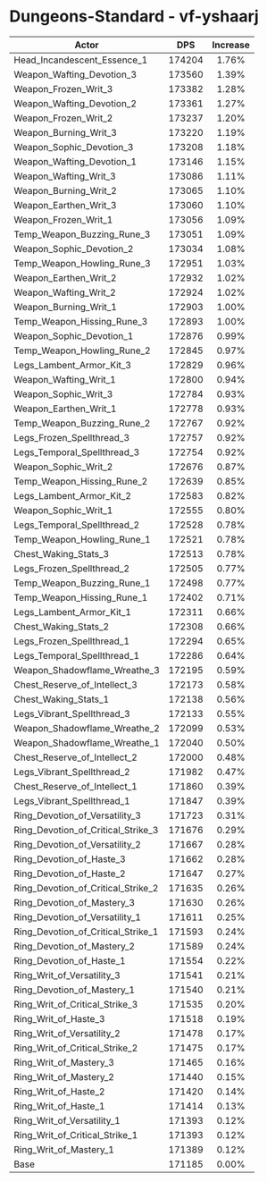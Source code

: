 # Dungeons-Standard - vf-yshaarj
| Actor | DPS | Increase |
|---|:---:|:---:|
|Head_Incandescent_Essence_1|174204|1.76%|
|Weapon_Wafting_Devotion_3|173560|1.39%|
|Weapon_Frozen_Writ_3|173382|1.28%|
|Weapon_Wafting_Devotion_2|173361|1.27%|
|Weapon_Frozen_Writ_2|173237|1.20%|
|Weapon_Burning_Writ_3|173220|1.19%|
|Weapon_Sophic_Devotion_3|173208|1.18%|
|Weapon_Wafting_Devotion_1|173146|1.15%|
|Weapon_Wafting_Writ_3|173086|1.11%|
|Weapon_Burning_Writ_2|173065|1.10%|
|Weapon_Earthen_Writ_3|173060|1.10%|
|Weapon_Frozen_Writ_1|173056|1.09%|
|Temp_Weapon_Buzzing_Rune_3|173051|1.09%|
|Weapon_Sophic_Devotion_2|173034|1.08%|
|Temp_Weapon_Howling_Rune_3|172951|1.03%|
|Weapon_Earthen_Writ_2|172932|1.02%|
|Weapon_Wafting_Writ_2|172924|1.02%|
|Weapon_Burning_Writ_1|172903|1.00%|
|Temp_Weapon_Hissing_Rune_3|172893|1.00%|
|Weapon_Sophic_Devotion_1|172876|0.99%|
|Temp_Weapon_Howling_Rune_2|172845|0.97%|
|Legs_Lambent_Armor_Kit_3|172829|0.96%|
|Weapon_Wafting_Writ_1|172800|0.94%|
|Weapon_Sophic_Writ_3|172784|0.93%|
|Weapon_Earthen_Writ_1|172778|0.93%|
|Temp_Weapon_Buzzing_Rune_2|172767|0.92%|
|Legs_Frozen_Spellthread_3|172757|0.92%|
|Legs_Temporal_Spellthread_3|172754|0.92%|
|Weapon_Sophic_Writ_2|172676|0.87%|
|Temp_Weapon_Hissing_Rune_2|172639|0.85%|
|Legs_Lambent_Armor_Kit_2|172583|0.82%|
|Weapon_Sophic_Writ_1|172555|0.80%|
|Legs_Temporal_Spellthread_2|172528|0.78%|
|Temp_Weapon_Howling_Rune_1|172521|0.78%|
|Chest_Waking_Stats_3|172513|0.78%|
|Legs_Frozen_Spellthread_2|172505|0.77%|
|Temp_Weapon_Buzzing_Rune_1|172498|0.77%|
|Temp_Weapon_Hissing_Rune_1|172402|0.71%|
|Legs_Lambent_Armor_Kit_1|172311|0.66%|
|Chest_Waking_Stats_2|172308|0.66%|
|Legs_Frozen_Spellthread_1|172294|0.65%|
|Legs_Temporal_Spellthread_1|172286|0.64%|
|Weapon_Shadowflame_Wreathe_3|172195|0.59%|
|Chest_Reserve_of_Intellect_3|172173|0.58%|
|Chest_Waking_Stats_1|172138|0.56%|
|Legs_Vibrant_Spellthread_3|172133|0.55%|
|Weapon_Shadowflame_Wreathe_2|172099|0.53%|
|Weapon_Shadowflame_Wreathe_1|172040|0.50%|
|Chest_Reserve_of_Intellect_2|172000|0.48%|
|Legs_Vibrant_Spellthread_2|171982|0.47%|
|Chest_Reserve_of_Intellect_1|171860|0.39%|
|Legs_Vibrant_Spellthread_1|171847|0.39%|
|Ring_Devotion_of_Versatility_3|171723|0.31%|
|Ring_Devotion_of_Critical_Strike_3|171676|0.29%|
|Ring_Devotion_of_Versatility_2|171667|0.28%|
|Ring_Devotion_of_Haste_3|171662|0.28%|
|Ring_Devotion_of_Haste_2|171647|0.27%|
|Ring_Devotion_of_Critical_Strike_2|171635|0.26%|
|Ring_Devotion_of_Mastery_3|171630|0.26%|
|Ring_Devotion_of_Versatility_1|171611|0.25%|
|Ring_Devotion_of_Critical_Strike_1|171593|0.24%|
|Ring_Devotion_of_Mastery_2|171589|0.24%|
|Ring_Devotion_of_Haste_1|171554|0.22%|
|Ring_Writ_of_Versatility_3|171541|0.21%|
|Ring_Devotion_of_Mastery_1|171540|0.21%|
|Ring_Writ_of_Critical_Strike_3|171535|0.20%|
|Ring_Writ_of_Haste_3|171518|0.19%|
|Ring_Writ_of_Versatility_2|171478|0.17%|
|Ring_Writ_of_Critical_Strike_2|171475|0.17%|
|Ring_Writ_of_Mastery_3|171465|0.16%|
|Ring_Writ_of_Mastery_2|171440|0.15%|
|Ring_Writ_of_Haste_2|171420|0.14%|
|Ring_Writ_of_Haste_1|171414|0.13%|
|Ring_Writ_of_Versatility_1|171393|0.12%|
|Ring_Writ_of_Critical_Strike_1|171393|0.12%|
|Ring_Writ_of_Mastery_1|171389|0.12%|
|Base|171185|0.00%|
